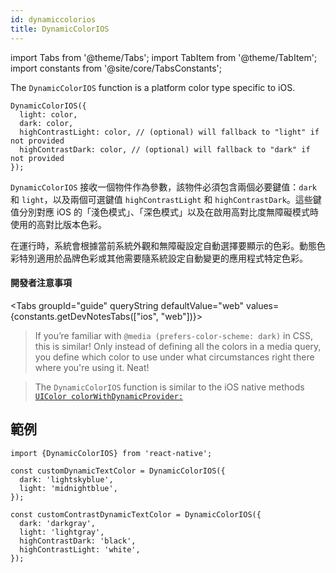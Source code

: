 ```yaml
---
id: dynamiccolorios
title: DynamicColorIOS
---
```


import Tabs from '@theme/Tabs'; import TabItem from '@theme/TabItem'; import constants from '@site/core/TabsConstants';

The `DynamicColorIOS` function is a platform color type specific to iOS.

```tsx
DynamicColorIOS({
  light: color,
  dark: color,
  highContrastLight: color, // (optional) will fallback to "light" if not provided
  highContrastDark: color, // (optional) will fallback to "dark" if not provided
});
```

`DynamicColorIOS` 接收一個物件作為參數，該物件必須包含兩個必要鍵值：`dark` 和 `light`，以及兩個可選鍵值 `highContrastLight` 和 `highContrastDark`。這些鍵值分別對應 iOS 的「淺色模式」、「深色模式」以及在啟用高對比度無障礙模式時使用的高對比版本色彩。

在運行時，系統會根據當前系統外觀和無障礙設定自動選擇要顯示的色彩。動態色彩特別適用於品牌色彩或其他需要隨系統設定自動變更的應用程式特定色彩。

#### 開發者注意事項

<Tabs groupId="guide" queryString defaultValue="web" values={constants.getDevNotesTabs(["ios", "web"])}>

<TabItem value="web">

> If you’re familiar with `@media (prefers-color-scheme: dark)` in CSS, this is similar! Only instead of defining all the colors in a media query, you define which color to use under what circumstances right there where you're using it. Neat!

</TabItem>
<TabItem value="ios">

> The `DynamicColorIOS` function is similar to the iOS native methods [`UIColor colorWithDynamicProvider:`](https://developer.apple.com/documentation/uikit/uicolor/3238040-colorwithdynamicprovider)

</TabItem>
</Tabs>

## 範例

```tsx
import {DynamicColorIOS} from 'react-native';

const customDynamicTextColor = DynamicColorIOS({
  dark: 'lightskyblue',
  light: 'midnightblue',
});

const customContrastDynamicTextColor = DynamicColorIOS({
  dark: 'darkgray',
  light: 'lightgray',
  highContrastDark: 'black',
  highContrastLight: 'white',
});
```